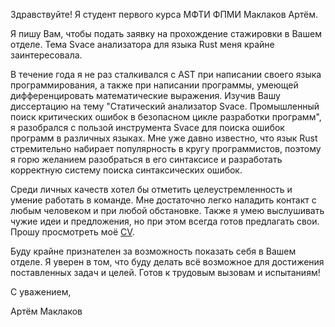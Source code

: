 Здравствуйте! Я студент первого курса МФТИ ФПМИ Маклаков Артём.

Я пишу Вам, чтобы подать заявку на прохождение стажировки в Вашем отделе. Тема Svace анализатора для языка Rust меня крайне заинтересовала.

В течение года я не раз сталкивался с AST при написании своего языка программирования, а также при написании программы, умеющей дифференцировать математические выражения. Изучив Вашу диссертацию на тему "Статический анализатор Svace. Промышленный поиск критических ошибок в безопасном цикле разработки программ", я разобрался с пользой инструмента Svace для поиска ошибок программ в различных языках. Мне уже давно известно, что язык Rust стремительно набирает популярность в кругу программистов, поэтому я горю желанием разобраться в его синтаксисе и разработать корректную систему поиска синтаксических ошибок.

Среди личных качеств хотел бы отметить целеустремленность и умение работать в команде. Мне достаточно легко наладить контакт с любым человеком и при любой обстановке. Также я умею выслушивать чужие идеи и предложения, но при этом всегда готов предлагать свои. Прошу просмотреть моё [CV](https://github.com/worthlane/CV/blob/main/CV_MaklakovAM.pdf).

Буду крайне признателен за возможность показать себя в Вашем отделе. Я уверен в том, что буду делать всё возможное для достижения поставленных задач и целей. Готов к трудовым вызовам и испытаниям!

С уважением,

Артём Маклаков
